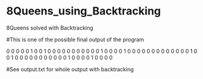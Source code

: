 # 8Queens_using_Backtracking
8Queens solved with Backtracking

#This is one of the possible final output of the program

0 0 0 0 0 1 0 0 
1 0 0 0 0 0 0 0 
0 0 0 0 1 0 0 0 
0 1 0 0 0 0 0 0 
0 0 0 0 0 0 0 1 
0 0 1 0 0 0 0 0 
0 0 0 0 0 0 1 0 
0 0 0 1 0 0 0 0 

#See output.txt for whole output with backtracking
